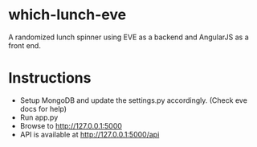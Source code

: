 which-lunch-eve
===============

A randomized lunch spinner using EVE as a backend and AngularJS as a front end.

Instructions
============

- Setup MongoDB and update the settings.py accordingly. (Check eve docs for help)
- Run app.py
- Browse to http://127.0.0.1:5000
- API is available at http://127.0.0.1:5000/api
